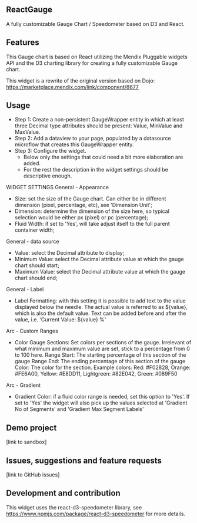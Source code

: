 ## ReactGauge
A fully customizable Gauge Chart / Speedometer based on D3 and React.

## Features
This Gauge chart is based on React utilizing the Mendix Pluggable widgets API and the D3 charting library for creating a fully customizable Gauge chart. 

This widget is a rewrite of the original version based on Dojo: https://marketplace.mendix.com/link/component/8677

## Usage
* Step 1: Create a non-persistent GaugeWrapper entity in which at least three Decimal type attributes should be present: Value, MinValue and MaxValue. 
* Step 2: Add a dataview to your page, populated by a datasource microflow that creates this GaugeWrapper entity. 
* Step 3: Configure the widget. 
	- Below only the settings that could need a bit more elaboration are added. 
	- For the rest the description in the widget settings should be descriptive enough.

WIDGET SETTINGS
General - Appearance
- Size: set the size of the Gauge chart. Can either be in different dimension (pixel, percentage, etc), see 'Dimension Unit';
- Dimension: determine the dimension of the size here, so typical selection would be either px (pixel) or pc (percentage);
- Fluid Width: if set to 'Yes', will take adjust itself to the full parent container width;

General - data source
- Value: select the Decimal attribute to display;
- Minimum Value: select the Decimal attribute value at which the gauge chart should start;
- Maximum Value: select the Decimal attribute value at which the gauge chart should end;

General - Label
- Label Formatting: with this setting it is possible to add text to the value displayed below the needle. The actual value is referred to as ${value}, which is also the default value. Text can be added before and after the value, i.e. 'Current Value: ${value} %'

Arc - Custom Ranges
- Color Gauge Sections: Set colors per sections of the gauge. Irrelevant of what minimum and maximum value are set, stick to a percentage from 0 to 100 here. Range Start: The starting percentage of this section of the gauge Range End: The ending percentage of this section of the gauge Color: The color for the section. Example colors: Red: #F02828, Orange: #FE6A00, Yellow: #E8DD11, Lightgreen: #82E042, Green: #089F50

Arc - Gradient
- Gradient Color: if a fluid color range is needed, set this option to 'Yes'. If set to 'Yes' the widget will also pick up the values selected at 'Gradient No of Segments' and 'Gradient Max Segment Labels'


## Demo project
[link to sandbox]

## Issues, suggestions and feature requests
[link to GitHub issues]

## Development and contribution
This widget uses the react-d3-speedometer library, see https://www.npmjs.com/package/react-d3-speedometer for more details.
